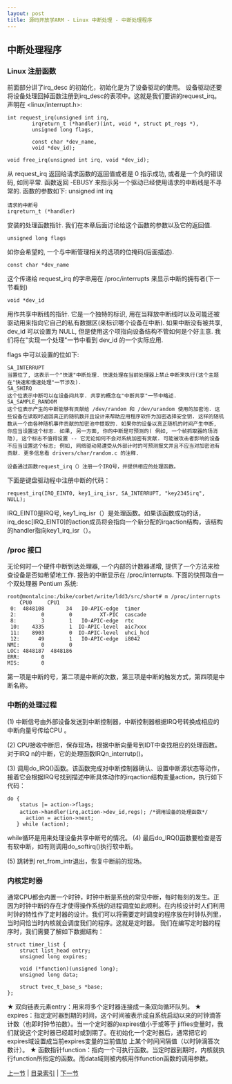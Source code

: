 ```yaml
---
layout: post
title: 源码开放学ARM - Linux 中断处理 - 中断处理程序
---
```


## 中断处理程序

### Linux 注册函数

前面部分讲了irq_desc 的初始化，初始化是为了设备驱动的使用。
设备驱动还要将设备处理回掉函数注册到irq_desc的表项中。这就是我们要讲的request_irq。
 声明在 <linux/interrupt.h>:
 
	int request_irq(unsigned int irq,
			irqreturn_t (*handler)(int, void *, struct pt_regs *),
			unsigned long flags,

			const char *dev_name,
			void *dev_id);

	void free_irq(unsigned int irq, void *dev_id);

从 request_irq 返回给请求函数的返回值或者是 0 指示成功, 或者是一个负的错误码, 如同平常. 函数返回 -EBUSY 来指示另一个驱动已经使用请求的中断线是不寻常的. 函数的参数如下:
	unsigned int irq 

	请求的中断号
	irqreturn_t (*handler) 
	
安装的处理函数指针. 我们在本章后面讨论给这个函数的参数以及它的返回值.
	
	unsigned long flags 
	
如你会希望的, 一个与中断管理相关的选项的位掩码(后面描述).

	const char *dev_name 
	
这个传递给 request_irq 的字串用在 /proc/interrupts 来显示中断的拥有者(下一节看到)

	void *dev_id 
	
用作共享中断线的指针. 它是一个独特的标识, 用在当释放中断线时以及可能还被驱动用来指向它自己的私有数据区(来标识哪个设备在中断). 如果中断没有被共享, dev_id 可以设置为 NULL, 但是使用这个项指向设备结构不管如何是个好主意. 我们将在"实现一个处理"一节中看到 dev_id 的一个实际应用.

flags 中可以设置的位如下:

	SA_INTERRUPT 
	当置位了, 这表示一个"快速"中断处理. 快速处理在当前处理器上禁止中断来执行(这个主题在"快速和慢速处理"一节涉及).
	SA_SHIRQ 
	这个位表示中断可以在设备间共享. 共享的概念在"中断共享"一节中略述.
	SA_SAMPLE_RANDOM 
	这个位表示产生的中断能够有贡献给 /dev/random 和 /dev/urandom 使用的加密池. 这些设备在读取时返回真正的随机数并且设计来帮助应用程序软件为加密选择安全钥. 这样的随机数从一个由各种随机事件贡献的加密池中提取的. 如果你的设备以真正随机的时间产生中断, 你应当设置这个标志. 如果, 另一方面, 你的中断是可预测的( 例如, 一个帧抓取器的场消隐), 这个标志不值得设置 -- 它无论如何不会对系统加密有贡献. 可能被攻击者影响的设备不应当设置这个标志; 例如, 网络驱动易遭受从外部计时的可预测报文并且不应当对加密池有贡献. 更多信息看 drivers/char/random.c 的注释. 

	设备通过函数request_irq（）注册一个IRQ号，并提供相应的处理函数。
 
 下面是键盘驱动程中注册中断的代码：

	request_irq(IRQ_EINT0, key1_irq_isr, SA_INTERRUPT, "key2345irq", NULL);
 
IRQ_EINT0是IRQ号, key1_irq_isr（）是处理函数。如果该函数成功的话，irq_desc[IRQ_EINT0]的action成员将会指向一个新分配的irqaction结构，该结构的handler指向key1_irq_isr（）。 

### /proc 接口

无论何时一个硬件中断到达处理器, 一个内部的计数器递增, 提供了一个方法来检查设备是否如希望地工作. 报告的中断显示在 /proc/interrupts. 下面的快照取自一个双处理器 Pentium 系统:

	root@montalcino:/bike/corbet/write/ldd3/src/short# m /proc/interrupts
		CPU0     CPU1 
	 0:  4848108       34   IO-APIC-edge  timer 
	 2:        0        0         XT-PIC  cascade 
	 8:        3        1   IO-APIC-edge  rtc 
	 10:    4335        1  IO-APIC-level  aic7xxx 
	 11:    8903        0  IO-APIC-level  uhci_hcd 
	 12:      49        1   IO-APIC-edge  i8042  
	NMI:       0        0  
	LOC: 4848187  4848186  
	ERR:       0  
	MIS:       0  

第一项是中断的号，第二项是中断的次数，第三项是中断的触发方式，第四项是中断名称。

### 中断的处理过程

(1) 中断信号由外部设备发送到中断控制器，中断控制器根据IRQ号转换成相应的中断向量号传给CPU 。

(2) CPU接收中断后，保存现场，根据中断向量号到IDT中查找相应的处理函数。对于IRQ n的中断，它的处理函数IRQn_interrutp()。

(3) 调用do_IRQ()函数。该函数完成对中断控制器确认、设置中断源状态等动作，接着它会根据IRQ号找到描述中断具体动作的irqaction结构变量action，执行如下代码：

	do {
	    status |= action->flags;
	    action->handler(irq,action->dev_id,regs); /*调用设备的处理函数*/
	      action = action->next;
	   } while (action);
	   
   while循环是用来处理设备共享中断号的情况。
(4) 最后do_IRQ()函数要检查是否有软中断，如有则调用do_softirq()执行软中断。

(5) 跳转到 ret_from_intr退出，恢复中断前的现场。 

### 内核定时器

通常CPU都会内置一个时钟，时钟中断是系统的常见中断，每时每刻的发生。正因为时钟中断的存在才使得操作系统的进程调度如此顺利。在内核设计时人们利用时钟的特性作了定时器的设计。我们可以将需要定时调度的程序放在时钟队列里，当时间恰当时内核就会调度我们的程序。这就是定时器。
我们在编写定时器的程序时，我们需要了解如下数据结构：

	struct timer_list {
		struct list_head entry;
		unsigned long expires;

		void (*function)(unsigned long);
		unsigned long data;

		struct tvec_t_base_s *base;
	};

★	双向链表元素entry：用来将多个定时器连接成一条双向循环队列。 
★	expires：指定定时器到期的时间，这个时间被表示成自系统启动以来的时钟滴答计数（也即时钟节拍数）。当一个定时器的expires值小于或等于 jiffies变量时，我们就说这个定时器已经超时或到期了。在初始化一个定时器后，通常把它的expires域设置成当前expires变量的当前值加 上某个时间间隔值（以时钟滴答次数计）。 
★	函数指针function：指向一个可执行函数。当定时器到期时，内核就执行function所指定的函数。而data域则被内核用作function函数的调用参数。 



[上一节](chp105-2.html)  |  [目录索引](../index.html)  |  [下一节](chp105-4.html)
